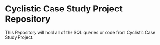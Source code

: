# Cyclistic Case Study Project Repository
This Repository will hold all of the SQL queries or code from Cyclistic Case Study Project.
